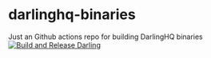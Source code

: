 # darlinghq-binaries
Just an Github actions repo for building DarlingHQ binaries
[![Build and Release Darling](https://github.com/OakyMacintosh/darlinghq-binaries/actions/workflows/blank.yml/badge.svg)](https://github.com/OakyMacintosh/darlinghq-binaries/actions/workflows/blank.yml)
